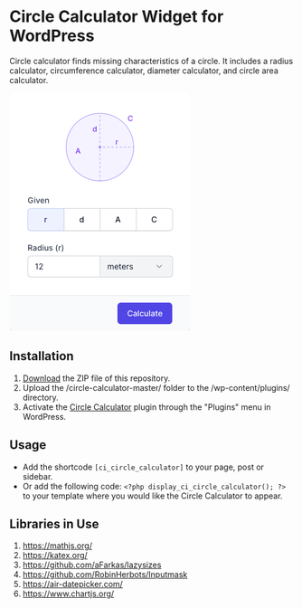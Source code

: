 # Circle Calculator Widget for WordPress

Circle calculator finds missing characteristics of a circle. It includes a radius calculator, circumference calculator, diameter calculator, and circle area calculator.

![Circle Calculator Input Form](/assets/images/screenshot-1.png "Circle Calculator Input Form")

## Installation

1. [Download](https://github.com/pub-calculator-io/circle-calculator/archive/refs/heads/master.zip) the ZIP file of this repository.
2. Upload the /circle-calculator-master/ folder to the /wp-content/plugins/ directory.
3. Activate the [Circle Calculator](https://www.calculator.io/circle-calculator/ "Circle Calculator Homepage") plugin through the "Plugins" menu in WordPress.

## Usage
* Add the shortcode `[ci_circle_calculator]` to your page, post or sidebar.
* Or add the following code: `<?php display_ci_circle_calculator(); ?>` to your template where you would like the Circle Calculator to appear.

## Libraries in Use
1. https://mathjs.org/
2. https://katex.org/
3. https://github.com/aFarkas/lazysizes
4. https://github.com/RobinHerbots/Inputmask
5. https://air-datepicker.com/
6. https://www.chartjs.org/
